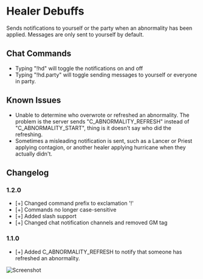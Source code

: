 # Healer Debuffs

Sends notifications to yourself or the party when an abnormality has been applied.
Messages are only sent to yourself by default.


## Chat Commands
* Typing "!hd" will toggle the notifications on and off
* Typing "!hd.party" will toggle sending messages to yourself or everyone in party.


## Known Issues
* Unable to determine who overwrote or refreshed an abnormality. The problem is the server sends "C_ABNORMALITY_REFRESH" instead of "C_ABNORMALITY_START", thing is it doesn't say who did the refreshing. 
* Sometimes a misleading notification is sent, such as a Lancer or Priest applying contagion, or another healer applying hurricane when they actually didn't.


## Changelog
### 1.2.0
* [+] Changed command prefix to exclamation '!'
* [+] Commands no longer case-sensitive
* [+] Added slash support
* [+] Changed chat notification channels and removed GM tag
### 1.1.0
* [+] Added C_ABNORMALITY_REFRESH to notify that someone has refreshed an abnormality.


![Screenshot](http://i.imgur.com/txZzgvL.jpg)

